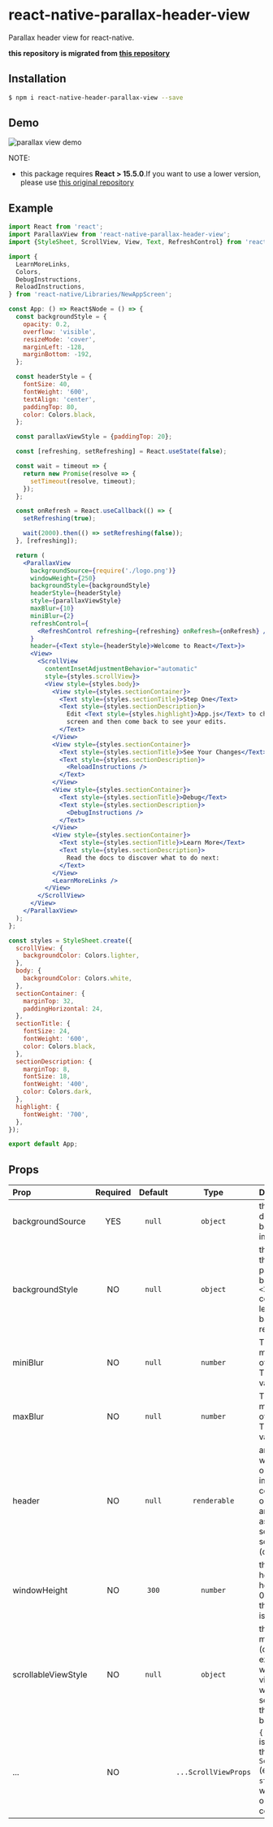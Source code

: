 # react-native-parallax-header-view

Parallax header view for react-native.

**this repository is migrated from [this repository](https://github.com/lelandrichardson/react-native-parallax-view)**

## Installation

```bash
$ npm i react-native-header-parallax-view --save
```

## Demo

![parallax view demo](https://i.gyazo.com/f0596d8f47dacfe19b0c3aaa8cc05241.gif)

NOTE:
- this package requires <b>React > 15.5.0</b>.If you want to use a lower version, please use [this original repository](https://github.com/lelandrichardson/react-native-parallax-view)


## Example

```jsx
import React from 'react';
import ParallaxView from 'react-native-parallax-header-view';
import {StyleSheet, ScrollView, View, Text, RefreshControl} from 'react-native';

import {
  LearnMoreLinks,
  Colors,
  DebugInstructions,
  ReloadInstructions,
} from 'react-native/Libraries/NewAppScreen';

const App: () => React$Node = () => {
  const backgroundStyle = {
    opacity: 0.2,
    overflow: 'visible',
    resizeMode: 'cover',
    marginLeft: -128,
    marginBottom: -192,
  };

  const headerStyle = {
    fontSize: 40,
    fontWeight: '600',
    textAlign: 'center',
    paddingTop: 80,
    color: Colors.black,
  };

  const parallaxViewStyle = {paddingTop: 20};

  const [refreshing, setRefreshing] = React.useState(false);

  const wait = timeout => {
    return new Promise(resolve => {
      setTimeout(resolve, timeout);
    });
  };

  const onRefresh = React.useCallback(() => {
    setRefreshing(true);

    wait(2000).then(() => setRefreshing(false));
  }, [refreshing]);

  return (
    <ParallaxView
      backgroundSource={require('./logo.png')}
      windowHeight={250}
      backgroundStyle={backgroundStyle}
      headerStyle={headerStyle}
      style={parallaxViewStyle}
      maxBlur={10}
      miniBlur={2}
      refreshControl={
        <RefreshControl refreshing={refreshing} onRefresh={onRefresh} />
      }
      header={<Text style={headerStyle}>Welcome to React</Text>}>
      <View>
        <ScrollView
          contentInsetAdjustmentBehavior="automatic"
          style={styles.scrollView}>
          <View style={styles.body}>
            <View style={styles.sectionContainer}>
              <Text style={styles.sectionTitle}>Step One</Text>
              <Text style={styles.sectionDescription}>
                Edit <Text style={styles.highlight}>App.js</Text> to change this
                screen and then come back to see your edits.
              </Text>
            </View>
            <View style={styles.sectionContainer}>
              <Text style={styles.sectionTitle}>See Your Changes</Text>
              <Text style={styles.sectionDescription}>
                <ReloadInstructions />
              </Text>
            </View>
            <View style={styles.sectionContainer}>
              <Text style={styles.sectionTitle}>Debug</Text>
              <Text style={styles.sectionDescription}>
                <DebugInstructions />
              </Text>
            </View>
            <View style={styles.sectionContainer}>
              <Text style={styles.sectionTitle}>Learn More</Text>
              <Text style={styles.sectionDescription}>
                Read the docs to discover what to do next:
              </Text>
            </View>
            <LearnMoreLinks />
          </View>
        </ScrollView>
      </View>
    </ParallaxView>
  );
};

const styles = StyleSheet.create({
  scrollView: {
    backgroundColor: Colors.lighter,
  },
  body: {
    backgroundColor: Colors.white,
  },
  sectionContainer: {
    marginTop: 32,
    paddingHorizontal: 24,
  },
  sectionTitle: {
    fontSize: 24,
    fontWeight: '600',
    color: Colors.black,
  },
  sectionDescription: {
    marginTop: 8,
    fontSize: 18,
    fontWeight: '400',
    color: Colors.dark,
  },
  highlight: {
    fontWeight: '700',
  },
});

export default App;
```


## Props

| Prop | Required | Default  | Type | Description |
| :------------ |:---:|:---------------:| :---------------:| :-----|
| backgroundSource | YES | `null` | `object` | this style defines background image style|
| backgroundStyle | NO | `null` | `object` | the `source` prop that get's passed to the background `<Image>` component. If left blank, no background is rendered |
| miniBlur | NO | `null` | `number` | This defines the minimum value of image blur. The default value is 0.|
| maxBlur | NO | `null` | `number` | This defines the maximum value of image blur. The default value is 0. |
| header | NO | `null` | `renderable` | any content you want to render on top of the image. This content's opacity get's animated down as the scrollview scrolls up. (optional) |
| windowHeight | NO | `300` | `number` | the resting height of the header image. If 0 is passed in, the background is not rendered. |
| scrollableViewStyle | NO | `null` | `object` | this style will be mixed (overriding existing fields) with scrollable view style (view which is scrolled over the background) |
| ... | NO | | `...ScrollViewProps` | `{...this.props}` is applied on the internal `ScrollView` (excluding the `style` prop which is passed on to the outer container) |
